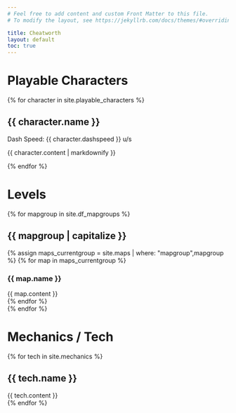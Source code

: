 ```yaml
---
# Feel free to add content and custom Front Matter to this file.
# To modify the layout, see https://jekyllrb.com/docs/themes/#overriding-theme-defaults

title: Cheatworth
layout: default
toc: true
---
```


Playable Characters
===

<div id="characters">
{% for character in site.playable_characters %}
    <div class="character character-{{ character.name | downcase }}">
        <div>
            <div>
                <h2 id="{{ character.name }}">{{ character.name }}</h2>
            </div>
            <div id="charstats">
                <div><span>Dash Speed:</span>
                    {{ character.dashspeed }} u/s
                </div>
            </div>
        </div>
        <div>
            <p>
                {{ character.content | markdownify }}
            </p>
        </div>
    </div>
{% endfor %}
</div>

Levels
===

<div id="maps">
{% for mapgroup in site.df_mapgroups %}
    <div class="maps-{{ mapgroup }}">
        <h2>{{ mapgroup | capitalize }}</h2>
        <div class="maps-grouped">
            {% assign maps_currentgroup = site.maps | where: "mapgroup",mapgroup %} 
            {% for map in maps_currentgroup %}
                <div class="map">
                    <h3 id="{{ map.name }}">{{ map.name }}</h3>
                    <div class="map-content">
                        {{ map.content }}
                    </div>
                </div>
            {% endfor %}
        </div>
    </div>
{% endfor %}
</div>

Mechanics / Tech
===

<div id="tech">
{% for tech in site.mechanics %}
    <div class="tech-{{ tech.name | slugify }}">
        <h2>{{ tech.name }}</h2>
        <div>{{ tech.content }}</div>
    </div>
{% endfor %}
</div>
